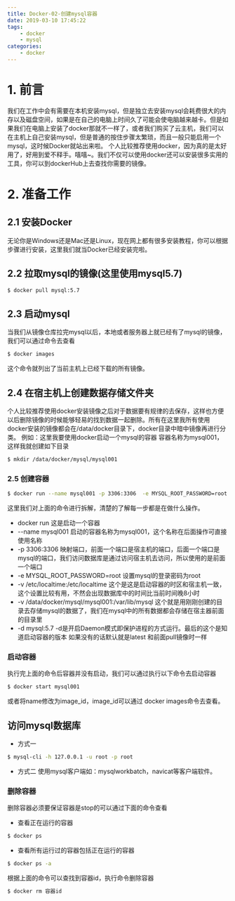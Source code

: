 ```yaml
---
title: Docker-02-创建mysql容器
date: 2019-03-10 17:45:22
tags: 
    - docker
    - mysql
categories: 
    - docker
---
```

# 1. 前言
我们在工作中会有需要在本机安装mysql，但是独立去安装mysql会耗费很大的内存以及磁盘空间，如果是在自己的电脑上时间久了可能会使电脑越来越卡。但是如果我们在电脑上安装了docker那就不一样了，或者我们购买了云主机，我们可以在主机上自己安装mysql，但是普通的按住步骤太繁琐，而且一般只能启用一个mysql，这时候Docker就站出来啦。
个人比较推荐使用docker，因为真的是太好用了，好用到爱不释手。嘻嘻~。我们不仅可以使用docker还可以安装很多实用的工具，你可以到dockerHub上去查找你需要的镜像。
<!-- more -->
# 2. 准备工作
## 2.1 安装Docker
无论你是Windows还是Mac还是Linux，现在网上都有很多安装教程，你可以根据步骤进行安装，这里我们就当Docker已经安装完啦。
## 2.2 拉取mysql的镜像(这里使用mysql5.7)
```bash
$ docker pull mysql:5.7
```

## 2.3 启动mysql
当我们从镜像仓库拉完mysql以后，本地或者服务器上就已经有了mysql的镜像，我们可以通过命令去查看
```bash
$ docker images 
```
这个命令就列出了当前主机上已经下载的所有镜像。
## 2.4 在宿主机上创建数据存储文件夹
个人比较推荐使用docker安装镜像之后对于数据要有规律的去保存，这样也方便以后删除镜像的时候能够轻易的找到数据一起删除。所有在这里我所有使用docker安装的镜像都会在/data/docker目录下，docker目录中暗中镜像再进行分类。
例如：这里我要使用docker启动一个mysql的容器 容器名称为mysql001，这样我就创建如下目录
```bash
$ mkdir /data/docker/mysql/mysql001
```
### 2.5 创建容器
```bash
$ docker run --name mysql001 -p 3306:3306  -e MYSQL_ROOT_PASSWORD=root -v /etc/localtime:/etc/localtime  -v /data/docker/mysql/mysql001:/var/lib/mysql -d mysql:5.7 
```

这里我们对上面的命令进行拆解，清楚的了解每一步都是在做什么操作。
- docker run 
这是启动一个容器
- --name mysql001 
启动的容器名称为mysql001，这个名称在后面操作可直接使用名称
- -p 3306:3306
映射端口，前面一个端口是宿主机的端口，后面一个端口是mysql的端口，我们访问数据库是通过访问宿主机去访问，所以使用的是前面一个端口
- -e MYSQL_ROOT_PASSWORD=root
设置mysql的登录密码为root
- -v /etc/localtime:/etc/localtime
这个是这是启动容器的时区和宿主机一致，这个设置比较有用，不然会出现数据库中的时间比当前时间晚8小时
- -v /data/docker/mysql/mysql001:/var/lib/mysql
这个就是用刚刚创建的目录去存储mysql的数据了，我们在mysql中的所有数据都会存储在宿主器前面的目录里
- -d mysql:5.7
-d是开启Daemon模式即保护进程的方式运行。最后的这个是知道启动容器的版本 如果没有的话默认就是latest 和前面pull镜像时一样

### 启动容器
执行完上面的命令后容器并没有启动，我们可以通过执行以下命令去启动容器
```bash
$ docker start mysql001
```
或者将name修改为image_id，image_id可以通过 docker images命令去查看。

## 访问mysql数据库
- 方式一
```bash
$ mysql-cli -h 127.0.0.1 -u root -p root
```
- 方式二
使用mysql客户端如：mysqlworkbatch，navicat等客户端软件。

### 删除容器
删除容器必须要保证容器是stop的可以通过下面的命令查看
- 查看正在运行的容器
```bash
$ docker ps 
```
- 查看所有运行过的容器包括正在运行的容器
```bash
$ docker ps -a
```
根据上面的命令可以查找到容器id，执行命令删除容器
```bash
$ docker rm 容器id
```


